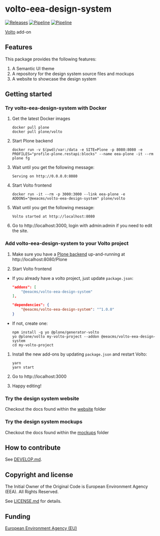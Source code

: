 # volto-eea-design-system

[![Releases](https://img.shields.io/github/v/release/eea/volto-eea-design-system)](https://github.com/eea/volto-eea-design-system/releases)
[![Pipeline](https://ci.eionet.europa.eu/buildStatus/icon?job=volto-addons%2Fvolto-eea-design-system%2Fmaster&subject=master)](https://ci.eionet.europa.eu/view/Github/job/volto-addons/job/volto-eea-design-system/job/master/display/redirect)
[![Pipeline](https://ci.eionet.europa.eu/buildStatus/icon?job=volto-addons%2Fvolto-eea-design-system%2Fdevelop&subject=develop)](https://ci.eionet.europa.eu/view/Github/job/volto-addons/job/volto-eea-design-system/job/develop/display/redirect)

[Volto](https://github.com/plone/volto) add-on

## Features

This package provides the following features:

1. A Semantic UI theme
2. A repository for the design system source files and mockups
3. A website to showcase the design system

## Getting started

### Try volto-eea-design-system with Docker

1. Get the latest Docker images

   ```
   docker pull plone
   docker pull plone/volto
   ```

2. Start Plone backend
   ```
   docker run -v $(pwd)/var:/data -e SITE=Plone -p 8080:8080 -e PROFILES="profile-plone.restapi:blocks" --name eea-plone -it --rm plone fg
   ```
3. Wait until you get the following message:

   ```
   Serving on http://0.0.0.0:8080
   ```

4. Start Volto frontend

   ```
   docker run -it --rm -p 3000:3000 --link eea-plone -e ADDONS="@eeacms/volto-eea-design-system" plone/volto
   ```

5. Wait until you get the following message:

   ```
   Volto started at http://localhost:8080
   ```

6. Go to http://localhost:3000, login with admin:admin if you need to edit the site.

### Add volto-eea-design-system to your Volto project

1. Make sure you have a [Plone backend](https://plone.org/download) up-and-running at http://localhost:8080/Plone

1. Start Volto frontend

- If you already have a volto project, just update `package.json`:

  ```JSON
  "addons": [
      "@eeacms/volto-eea-design-system"
  ],

  "dependencies": {
      "@eeacms/volto-eea-design-system": "^1.0.0"
  }
  ```

- If not, create one:

  ```
  npm install -g yo @plone/generator-volto
  yo @plone/volto my-volto-project --addon @eeacms/volto-eea-design-system
  cd my-volto-project
  ```

1. Install the new add-ons by updating `package.json` and restart Volto:

   ```
   yarn
   yarn start
   ```

2. Go to http://localhost:3000

3. Happy editing!

### Try the design system website

Checkout the docs found within the [website](https://github.com/eea/volto-eea-design-system/blob/develop/website/README.md) folder

### Try the design system mockups

Checkout the docs found within the [mockups](https://github.com/eea/volto-eea-design-system/blob/develop/mockups/README.md) folder

## How to contribute

See [DEVELOP.md](https://github.com/eea/volto-eea-design-system/blob/develop/DEVELOP.md).

## Copyright and license

The Initial Owner of the Original Code is European Environment Agency (EEA).
All Rights Reserved.

See [LICENSE.md](https://github.com/eea/volto-eea-design-system/blob/develop/LICENSE.md) for details.

## Funding

[European Environment Agency (EU)](http://eea.europa.eu)
